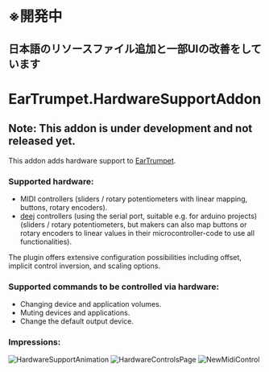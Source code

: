 # ※開発中
## 日本語のリソースファイル追加と一部UIの改善をしています

# EarTrumpet.HardwareSupportAddon

## Note: This addon is under development and not released yet.

This addon adds hardware support to [EarTrumpet](https://github.com/File-New-Project/EarTrumpet).

### Supported hardware:

- MIDI controllers (sliders / rotary potentiometers with linear mapping, buttons, rotary encoders).
- [deej](https://github.com/omriharel/deej) controllers (using the serial port, suitable e.g. for arduino projects) (sliders / rotary potentiometers, but makers can also map buttons or rotary encoders to linear values in their microcontroller-code to use all functionalities).

The plugin offers extensive configuration possibilities including offset, implicit control inversion, and scaling options.

### Supported commands to be controlled via hardware:

- Changing device and application volumes.
- Muting devices and applications.
- Change the default output device.

### Impressions:

![HardwareSupportAnimation](https://github.com/applapp/EarTrumpet.HardwareSupportAddon/blob/master/Graphics/usage_animation.gif)
![HardwareControlsPage](https://github.com/applapp/EarTrumpet.HardwareSupportAddon/blob/master/Graphics/screenshot_hardware_controls_page.PNG)
![NewMidiControl](https://github.com/applapp/EarTrumpet.HardwareSupportAddon/blob/master/Graphics/screenshot_new_midi_control.PNG)
